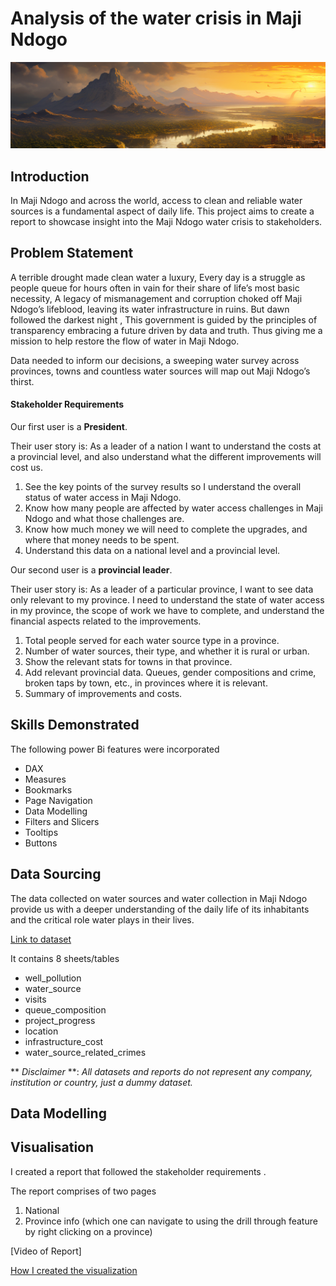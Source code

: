 # Analysis of the water crisis in Maji Ndogo

<img src="https://github.com/Khalih-01/Water-Crisis-Power-BI-Project/blob/main/Analysis%20of%20the%20water%20crisis%20in%20Maji%20Ndogo/Images/title.png"/>

## Introduction 
In Maji Ndogo and across the world, access to clean and reliable water sources is a fundamental aspect of daily life. This project aims to create a report to showcase insight into the Maji Ndogo water crisis to stakeholders.

## Problem Statement

A terrible drought made clean water a luxury, Every day is a struggle as people queue for hours often in vain for their share of life’s most basic necessity, A legacy of mismanagement and corruption choked off Maji Ndogo’s lifeblood, leaving its water infrastructure in ruins. But dawn followed the darkest night , This government is guided by the principles of transparency embracing a future driven by data and truth. Thus giving me a mission to help restore the flow of water in Maji Ndogo.

Data needed to inform our decisions, a sweeping water survey across provinces, towns and countless water sources will map out Maji Ndogo’s thirst.

#### Stakeholder Requirements
Our first user is a **President**.

Their user story is: As a leader of a nation  I want to understand the costs at a provincial level, and also understand what the different improvements will cost us.

1. See the key points of the survey results so I understand the overall status of water access in Maji Ndogo.
2. Know how many people are affected by water access challenges in Maji Ndogo and what those challenges are. 
3. Know how much money we will need to complete the upgrades, and where that money needs to be spent.
4. Understand this data on a national level and a provincial level.

Our second user is a **provincial leader**. 

Their user story is: As a leader of a particular province, I want to see data only relevant to my province. I need to understand the state of water access in my province, the scope of work we have to complete, and understand the financial aspects related to the improvements.

1. Total people served for each water source type in a province. 
2. Number of water sources, their type, and whether it is rural or urban.
3. Show the relevant stats for towns in that province.
4. Add relevant provincial data. Queues, gender compositions and crime, broken taps by town, etc., in provinces where it is relevant. 
5. Summary of improvements and costs.

## Skills Demonstrated
The following power Bi features were incorporated 
-	DAX
-	Measures
-	Bookmarks
-	Page Navigation
-	Data Modelling
-	Filters and Slicers 
-	Tooltips
-	Buttons

## Data Sourcing 
The data collected on water sources and water collection in Maji Ndogo provide us with a deeper understanding of the daily life of its inhabitants and the critical role water plays in their lives.

[Link to dataset]()

It contains 8 sheets/tables
- well_pollution
- water_source
- visits
- queue_composition
- project_progress
- location
- infrastructure_cost
- water_source_related_crimes

** _Disclaimer_ **: _All datasets and reports do not represent any company, institution or country, just a dummy dataset._ 

## Data Modelling

## Visualisation

I created a report that followed the stakeholder requirements .

The report comprises of two pages 
1.	National
2.	Province info (which one can navigate to using the drill through feature by right clicking on a province)


[Video of Report]


[How I created the visualization](https://github.com/Khalih-01/Water-Crisis-Power-BI-Project/blob/main/Analysis%20of%20the%20water%20crisis%20in%20Maji%20Ndogo/How%20I%20created%20the%20visualization)







